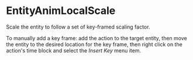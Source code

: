 # EntityAnimLocalScale

Scale the entity to follow a set of key-framed scaling factor.

To manually add a key frame: add the action to the target entity, then
move the entity to the desired location for the key frame, then right
click on the action's time block and select the *Insert Key* menu item.
